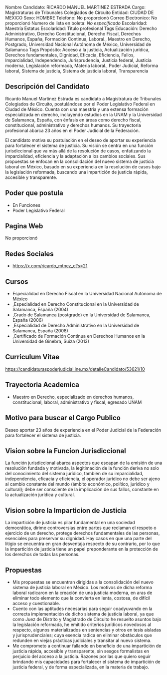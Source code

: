 Nombre Candidato: RICARDO MANUEL MARTINEZ ESTRADA
Cargo: Magistraturas de Tribunales Colegiados de Circuito
Entidad: CIUDAD DE MEXICO
Sexo: HOMBRE
Telefono: No proporcionó
Correo Electronico: No proporcionó
Numero de lista en boleta: *No especificado*
Escolaridad: Maestría
Estatus Escolaridad: Título profesional
Tags Educación: Derecho Administrativo, Derecho Constitucional, Derecho Fiscal, Derechos Humanos, España, Formación Continua, Laboral., Maestro en Derecho, Postgrado, Universidad Nacional Autónoma de México, Universidad de Salamanca
Tags Propósito: Acceso a la justicia, Actualización jurídica, Derechos fundamentales, Dignidad, Eficacia, Eficiencia, Fallos, Imparcialidad, Independencia, Jurisprudencia, Justicia federal, Justicia moderna, Legislación reformada, Materia laboral., Poder Judicial, Reforma laboral, Sistema de justicia, Sistema de justicia laboral, Transparencia


## Descripción del Candidato 

Ricardo Manuel Martinez Estrada es candidato a Magistratura de Tribunales Colegiados de Circuito, postulándose por el Poder Legislativo Federal en Ciudad de México. Cuenta con una maestría y una extensa formación especializada en derecho, incluyendo estudios en la UNAM y la Universidad de Salamanca, España, con énfasis en áreas como derecho fiscal, constitucional, administrativo y derechos humanos. Su trayectoria profesional abarca 23 años en el Poder Judicial de la Federación.

El candidato motiva su postulación en el deseo de aportar su experiencia para fortalecer el sistema de justicia. Su visión se centra en una función jurisdiccional que va más allá de la resolución de casos, enfatizando la imparcialidad, eficiencia y la adaptación a los cambios sociales. Sus propuestas se enfocan en la consolidación del nuevo sistema de justicia laboral en México, basado en su experiencia en la resolución de casos bajo la legislación reformada, buscando una impartición de justicia rápida, accesible y transparente.


## Poder que postula

- En Funciones
- Poder Legislativo Federal


## Pagina Web

No proporcionó


## Redes Sociales

- https://x.com/ricardo_mtnez_e?s=21


## Cursos

- Especialidad en Derecho Fiscal en la Universidad Nacional Autónoma de México
- ,Especialidad en Derecho Constitucional en la Universidad de Salamanca, España (2004)
- ,Grado de Salamanca (postgrado) en la Universidad de Salamanca, España (2006)
- ,Especialidad de Derecho Administrativo en la Universidad de Salamanca, España (2008)
- ,Certificado de Formación Continua en Derechos Humanos en la Universidad de Ginebra, Suiza (2013)


## Curriculum Vitae

https://candidaturaspoderjudicial.ine.mx/detalleCandidato/53621/10


## Trayectoria Academica

- Maestro en Derecho, especializado en derechos humanos, constitucional, laboral, administrativo y fiscal, egresado UNAM


## Motivo para buscar el Cargo Publico

Deseo aportar 23 años de experiencia en el Poder Judicial de la Federación para fortalecer el sistema de justicia.


## Vision sobre la Funcion Jurisdiccional

La función jurisdiccional abarca aspectos que escapan de la emisión de una resolución fundada y motivada, la legitimación de la función deriva no solo del conocimiento del sistema jurídico, también de su imparcialidad, independencia, eficacia y eficiencia, el operador jurídico no debe ser ajeno al cambio constante del mundo (ámbito económico, político, jurídico y cultural); debe ser consciente de la implicación de sus fallos, constante en la actualización jurídica y cultural.


## Vision sobre la Imparticion de Justicia

La impartición de justicia es pilar fundamental en una sociedad democrática, dirime controversias entre partes que reclaman el respeto o ejercicio de un derecho, protege derechos fundamentales de las personas, esenciales para preservar su dignidad. Hay casos en que una parte del litigio se encuentra en gran desventaja respecto de su contrario, por lo que la impartición de justicia tiene un papel preponderante en la protección de los derechos de todas las personas.


## Propuestas

- Mis propuestas se encuentran dirigidas a la consolidación del nuevo sistema de justicia laboral en México. Los motivos de dicha reforma laboral radicaron en la creación de una justicia moderna, en aras de eliminar todo elemento que la convierta en lenta, costosa, de difícil acceso y cuestionable.
- Cuento con las aptitudes necesarias para seguir coadyuvando en la correcta implementación de dicho sistema de justicia laboral, ya que como Juez de Distrito y Magistrado de Circuito he resuelto asuntos bajo la legislación reformada, he emitido criterios jurídicos novedosos al respecto, algunos materializados en sentencias y otros en tesis aisladas y jurisprudenciales; cuya esencia radica en eliminar obstáculos que redunden en viejas prácticas judiciales y transitar al nuevo sistema.
- Me comprometo a continuar fallando en beneficio de una impartición de justicia rápida, accesible y transparente, sin sesgos formalistas en perjuicio del acceso a la justicia. Razones por las que quiero seguir brindando mis capacidades para fortalecer el sistema de impartición de justicia federal, y de forma especializada, en la materia de trabajo.

